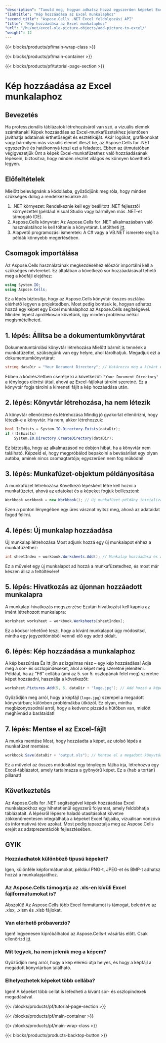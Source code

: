 ```yaml
---
"description": "Tanuld meg, hogyan adhatsz hozzá egyszerűen képeket Excel-munkafüzetekhez az Aspose.Cells for .NET segítségével ebben az átfogó, lépésről lépésre haladó útmutatóban. Tedd teljessé a táblázataidat."
"linktitle": "Kép hozzáadása az Excel munkalaphoz"
"second_title": "Aspose.Cells .NET Excel feldolgozási API"
"title": "Kép hozzáadása az Excel munkalaphoz"
"url": "/hu/net/excel-ole-picture-objects/add-picture-to-excel/"
"weight": 12
---
```


{{< blocks/products/pf/main-wrap-class >}}

{{< blocks/products/pf/main-container >}}

{{< blocks/products/pf/tutorial-page-section >}}

# Kép hozzáadása az Excel munkalaphoz

## Bevezetés
Ha professzionális táblázatok létrehozásáról van szó, a vizuális elemek számítanak! Képek hozzáadása az Excel-munkafüzetekhez jelentősen javíthatja adatainak érthetőségét és esztétikáját. Akár logókat, grafikonokat vagy bármilyen más vizuális elemet illeszt be, az Aspose.Cells for .NET egyszerűvé és hatékonnyá teszi ezt a feladatot. Ebben az útmutatóban végigvezetjük Önt a képek Excel-munkafüzethez való hozzáadásának lépésein, biztosítva, hogy minden részlet világos és könnyen követhető legyen.
## Előfeltételek
Mielőtt belevágnánk a kódolásba, győződjünk meg róla, hogy minden szükséges dolog a rendelkezésünkre áll:
1. .NET környezet: Rendelkeznie kell egy beállított .NET fejlesztői környezettel (például Visual Studio vagy bármilyen más .NET-et támogató IDE).
2. Aspose.Cells könyvtár: Az Aspose.Cells for .NET alkalmazásban való használatához le kell töltenie a könyvtárat. Letöltheti [itt](https://releases.aspose.com/cells/net/).
3. Alapvető programozási ismeretek: A C# vagy a VB.NET ismerete segít a példák könnyebb megértésében.
## Csomagok importálása
Az Aspose.Cells használatának megkezdéséhez először importálni kell a szükséges névtereket. Ez általában a következő sor hozzáadásával tehető meg a kódfájl elejéhez:
```csharp
using System.IO;
using Aspose.Cells;
```
Ez a lépés biztosítja, hogy az Aspose.Cells könyvtár összes osztálya elérhető legyen a projektedben.
Most pedig bontsuk le, hogyan adhatsz hozzá egy képet egy Excel munkalaphoz az Aspose.Cells segítségével. Minden lépést aprólékosan követünk, így minden probléma nélkül megismételheted.
## 1. lépés: Állítsa be a dokumentumkönyvtárat
Dokumentumtárolási könyvtár létrehozása
Mielőtt bármit is tennénk a munkafüzettel, szükségünk van egy helyre, ahol tárolhatjuk. Megadjuk ezt a dokumentumkönyvtárat:
```csharp
string dataDir = "Your Document Directory"; // Határozza meg a kívánt útvonalat.
```
Ebben a kódrészletben cserélje ki a következőt: `"Your Document Directory"` a tényleges elérési úttal, ahová az Excel-fájlokat tárolni szeretné. Ez a könyvtár fogja tárolni a kimeneti fájlt a kép hozzáadása után.
## 2. lépés: Könyvtár létrehozása, ha nem létezik
A könyvtár ellenőrzése és létrehozása
Mindig jó gyakorlat ellenőrizni, hogy létezik-e a könyvtár. Ha nem, akkor létrehozzuk:
```csharp
bool IsExists = System.IO.Directory.Exists(dataDir);
if (!IsExists)
    System.IO.Directory.CreateDirectory(dataDir);
```
Ez biztosítja, hogy az alkalmazásod ne dobjon hibát, ha a könyvtár nem található. Képzeld el, hogy megpróbálod bepakolni a bevásárlást egy olyan autóba, aminek nincs csomagtartója; egyszerűen nem fog működni!
## 3. lépés: Munkafüzet-objektum példányosítása
A munkafüzet létrehozása
Következő lépésként létre kell hozni a munkafüzetet, ahová az adatokat és a képeket fogjuk beilleszteni:
```csharp
Workbook workbook = new Workbook(); // Új munkafüzet-példány inicializálása.
```
Ezen a ponton lényegében egy üres vásznat nyitsz meg, ahová az adataidat fogod felírni.
## 4. lépés: Új munkalap hozzáadása
Új munkalap létrehozása
Most adjunk hozzá egy új munkalapot ehhez a munkafüzethez:
```csharp
int sheetIndex = workbook.Worksheets.Add(); // Munkalap hozzáadása és az indexének lekérése.
```
Ez a művelet egy új munkalapot ad hozzá a munkafüzetedhez, és most már készen állsz a feltöltésére!
## 5. lépés: Hivatkozás az újonnan hozzáadott munkalapra
A munkalap-hivatkozás megszerzése
Ezután hivatkozást kell kapnia az imént létrehozott munkalapra:
```csharp
Worksheet worksheet = workbook.Worksheets[sheetIndex];
```
Ez a kódsor lehetővé teszi, hogy a kívánt munkalapot úgy módosítsd, mintha egy jegyzettömbből vennél elő egy adott oldalt.
## 6. lépés: Kép hozzáadása a munkalaphoz
A kép beszúrása
És itt jön az izgalmas rész – egy kép hozzáadása! Adja meg a sor- és oszlopindexeket, ahol a képet meg szeretné jeleníteni. Például, ha az "F6" cellába (ami az 5. sor 5. oszlopának felel meg) szeretne képet hozzáadni, használja a következőt:
```csharp
worksheet.Pictures.Add(5, 5, dataDir + "logo.jpg"); // Add hozzá a képet.
```
Győződjön meg arról, hogy a képfájl (`logo.jpg`) szerepel a megadott könyvtárban; különben problémákba ütközöl. Ez olyan, mintha megbizonyosodnál arról, hogy a kedvenc pizzád a hűtőben van, mielőtt meghívnád a barátaidat!
## 7. lépés: Mentse el az Excel-fájlt
A munka mentése
Most, hogy hozzáadta a képet, az utolsó lépés a munkafüzet mentése:
```csharp
workbook.Save(dataDir + "output.xls"); // Mentse el a megadott könyvtárba.
```
Ez a művelet az összes módosítást egy tényleges fájlba írja, létrehozva egy Excel-táblázatot, amely tartalmazza a gyönyörű képet. Ez a {hab a tortán} pillanat!
## Következtetés
Az Aspose.Cells for .NET segítségével képek hozzáadása Excel munkalapokhoz egy hihetetlenül egyszerű folyamat, amely feldobhatja táblázatait. A lépésről lépésre haladó utasításokat követve zökkenőmentesen integrálhatja a képeket Excel fájljaiba, vizuálisan vonzóvá és informatívvá téve azokat. Most pedig tapasztalja meg az Aspose.Cells erejét az adatprezentációk fejlesztésében.
## GYIK
### Hozzáadhatok különböző típusú képeket?
Igen, különféle képformátumokat, például PNG-t, JPEG-et és BMP-t adhatsz hozzá a munkalapjaidhoz.
### Az Aspose.Cells támogatja az .xls-en kívüli Excel fájlformátumokat is?
Abszolút! Az Aspose.Cells több Excel formátumot is támogat, beleértve az .xlsx, .xlsm és .xlsb fájlokat.
### Van elérhető próbaverzió?
Igen! Ingyenesen kipróbálhatod az Aspose.Cells-t vásárlás előtt. Csak ellenőrizd [itt](https://releases.aspose.com/).
### Mit tegyek, ha nem jelenik meg a képem?
Győződjön meg arról, hogy a kép elérési útja helyes, és hogy a képfájl a megadott könyvtárban található.
### Elhelyezhetek képeket több cellába?
Igen! A képeket több cellát is lefedheti a kívánt sor- és oszlopindexek megadásával.

{{< /blocks/products/pf/tutorial-page-section >}}

{{< /blocks/products/pf/main-container >}}

{{< /blocks/products/pf/main-wrap-class >}}

{{< blocks/products/products-backtop-button >}}
